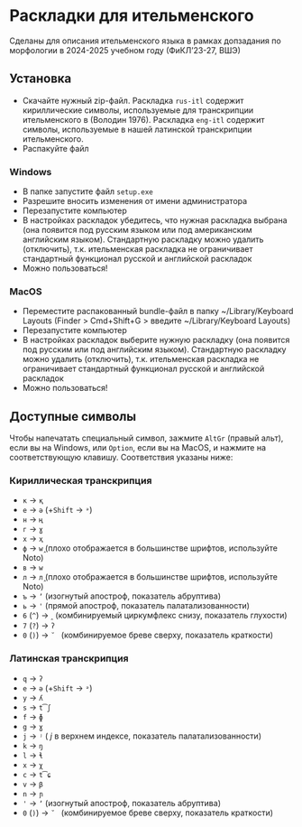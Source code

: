 # Раскладки для ительменского
Сделаны для описания ительменского языка в рамках допзадания по морфологии в 2024-2025 учебном году (ФиКЛʼ23-27, ВШЭ)

## Установка
- Скачайте нужный zip-файл. Раскладка `rus-itl` содержит кириллические символы, используемые для транскрипции ительменского в (Володин 1976). Раскладка `eng-itl` содержит символы, используемые в нашей латинской транскрипции ительменского.
- Распакуйте файл
### Windows
- В папке запустите файл `setup.exe`
- Разрешите вносить изменения от имени администратора
- Перезапустите компьютер
- В настройках раскладок убедитесь, что нужная раскладка выбрана (она появится под русским языком или под американским английским языком). Стандартную раскладку можно удалить (отключить), т.к. ительменская раскладка не ограничивает стандартный функционал русской и английской раскладок
- Можно пользоваться!
### MacOS
- Переместите распакованный bundle-файл в папку ~/Library/Keyboard Layouts (Finder > Cmd+Shift+G > введите ~/Library/Keyboard Layouts)
- Перезапустите компьютер
- В настройках раскладок выберите нужную раскладку (она появится под русским или под английским языком). Стандартную раскладку можно удалить (отключить), т.к. ительменская раскладка не ограничивает стандартный функционал русской и английской раскладок
- Можно пользоваться!

## Доступные символы
Чтобы напечатать специальный символ, зажмите `AltGr` (правый альт), если вы на Windows, или `Option`, если вы на MacOS, и нажмите на соответствующую клавишу. Соответствия указаны ниже:

### Кириллическая транскрипция
- `к` → `қ`
- `е` → `ә` (+`Shift` → `ᵊ`)
- `н` → `ң`
- `г` → `ɣ`
- `х` → `ҳ`
- `ф` → `ԝ̭` (плохо отображается в большинстве шрифтов, используйте Noto)
- `в` → `ԝ`
- `л` → `л̭` (плохо отображается в большинстве шрифтов, используйте Noto)
- `ъ` → `ʼ` (изогнутый апостроф, показатель абруптива)
- `ь` → `'` (прямой апостроф, показатель палатализованности)
- `6` (`^`) → `ꞈ` (комбинируемый циркумфлекс снизу, показатель глухости)
- `7` (`?`) → `ʔ`
- `0` (`)`) → `˘ ` (комбинируемое бреве сверху, показатель краткости)

### Латинская транскрипция

- `q` → `ʔ`
- `e` → `ə` (+`Shift` → `ᵊ`)
- `y` → `ʎ`
- `s` → `t͡ʃ`
- `f` → `ɸ`
- `g` → `ɣ`
- `j` → `ʲ` ( _j_ в верхнем индексе, показатель палатализованности)
- `k` → `ŋ`
- `l` → `ɬ`
- `x` → `χ`
- `c` → `t͡ɕ`
- `v` → `β`
- `n` → `ɲ`
- `'` → `ʼ` (изогнутый апостроф, показатель абруптива)
- `0` (`)`) → `˘ ` (комбинируемое бреве сверху, показатель краткости)
